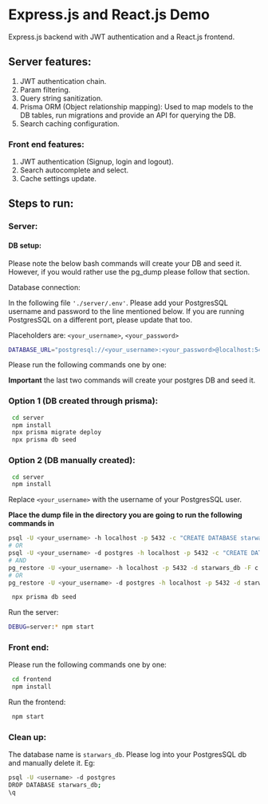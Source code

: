 # Express.js and React.js Demo

Express.js backend with JWT authentication and a React.js frontend. 

## Server features: 

1. JWT authentication chain. 
2. Param filtering. 
3. Query string sanitization. 
4. Prisma ORM (Object relationship mapping): Used to map models to the DB tables, run migrations and provide an API for querying the DB.
5. Search caching configuration.
 
### Front end features: 

1. JWT authentication (Signup, login and logout).
2. Search autocomplete and select. 
3. Cache settings update. 

## Steps to run: 
### Server: 

#### DB setup: 

Please note the below bash commands will create your DB and seed it. However, if you would rather use the pg_dump please follow that section. 

Database connection: 

In the following file `'./server/.env'`. Please add your PostgresSQL username and password to the line mentioned below. 
If you are running PostgresSQL on a different port, please update that too.

Placeholders are: `<your_username>`, `<your_password>`

```bash
DATABASE_URL="postgresql://<your_username>:<your_password>@localhost:5432/starwars_db?schema=public"
```

Please run the following commands one by one: 

**Important** the last two commands will create your postgres DB and seed it.

### Option 1 (DB created through prisma): 

```bash
 cd server
 npm install
 npx prisma migrate deploy
 npx prisma db seed
```

### Option 2 (DB manually created): 

```bash
 cd server
 npm install
```

Replace `<your_username>` with the username of your PostgresSQL user.

**Place the dump file in the directory you are going to run the following commands in**

```bash
psql -U <your_username> -h localhost -p 5432 -c "CREATE DATABASE starwars_db;"
# OR 
psql -U <your_username> -d postgres -h localhost -p 5432 -c "CREATE DATABASE starwars_db;"
# AND
pg_restore -U <your_username> -h localhost -p 5432 -d starwars_db -F c start_up.dump
# OR
pg_restore -U <your_username> -d postgres -h localhost -p 5432 -d starwars_db -F c start_up.dump
```

```bash
 npx prisma db seed
```

Run the server: 

```bash
DEBUG=server:* npm start 
```

### Front end:

Please run the following commands one by one: 

```bash
 cd frontend
 npm install
```

Run the frontend: 

```bash
 npm start
```

### Clean up: 

The database name is `starwars_db`. Please log into your PostgresSQL db and manually delete it. 
Eg: 

```bash
psql -U <username> -d postgres
DROP DATABASE starwars_db;
\q
```
